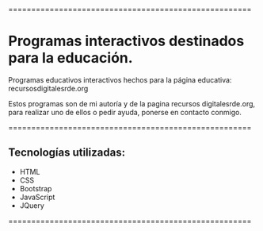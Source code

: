 =====================================================

# Programas interactivos destinados para la educación.

Programas educativos interactivos hechos para la página 
educativa: recursosdigitalesrde.org

Estos programas son de mi autoría y de la pagina recursos 
digitalesrde.org, para realizar uno de ellos o pedir ayuda, 
ponerse en contacto conmigo.

=====================================================

## Tecnologías utilizadas: 

-	HTML
-	CSS
-	Bootstrap
-	JavaScript
-	JQuery

=====================================================
